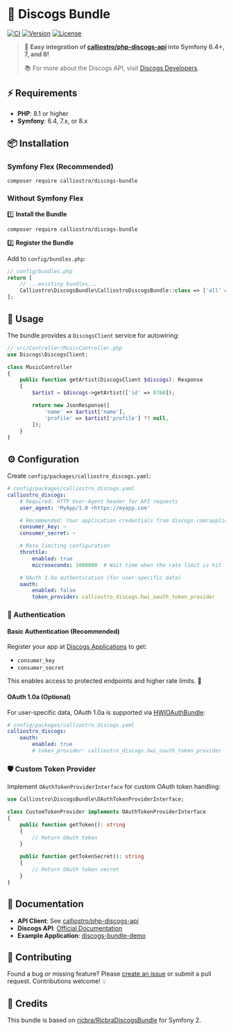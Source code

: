 # 🎵 Discogs Bundle

[![CI](https://github.com/calliostro/discogs-bundle/actions/workflows/ci.yml/badge.svg)](https://github.com/calliostro/discogs-bundle/actions/workflows/ci.yml)
[![Version](https://poser.pugx.org/calliostro/discogs-bundle/version)](https://packagist.org/packages/calliostro/discogs-bundle)
[![License](https://poser.pugx.org/calliostro/discogs-bundle/license)](https://packagist.org/packages/calliostro/discogs-bundle)

> 🚀 **Easy integration of [calliostro/php-discogs-api](https://github.com/calliostro/php-discogs-api) into Symfony 6.4+, 7, and 8!**
>
> 📚 For more about the Discogs API, visit [Discogs Developers](https://www.discogs.com/developers).

## ⚡ Requirements

- **PHP**: 8.1 or higher
- **Symfony**: 6.4, 7.x, or 8.x

## 📦 Installation

### Symfony Flex (Recommended)

```console
composer require calliostro/discogs-bundle
```

### Without Symfony Flex

1️⃣ **Install the Bundle**

```console
composer require calliostro/discogs-bundle
```

2️⃣ **Register the Bundle**

Add to `config/bundles.php`:

```php
// config/bundles.php
return [
    // ...existing bundles...
    Calliostro\DiscogsBundle\CalliostroDiscogsBundle::class => ['all' => true],
];
```

## 🎸 Usage

The bundle provides a `DiscogsClient` service for autowiring:

```php
// src/Controller/MusicController.php
use Discogs\DiscogsClient;

class MusicController
{
    public function getArtist(DiscogsClient $discogs): Response
    {
        $artist = $discogs->getArtist(['id' => 8760]);

        return new JsonResponse([
            'name' => $artist['name'],
            'profile' => $artist['profile'] ?? null,
        ]);
    }
}
```

## ⚙️ Configuration

Create `config/packages/calliostro_discogs.yaml`:

```yaml
# config/packages/calliostro_discogs.yaml
calliostro_discogs:
    # Required: HTTP User-Agent header for API requests
    user_agent: 'MyApp/1.0 +https://myapp.com'

    # Recommended: Your application credentials from discogs.com/applications
    consumer_key: ~
    consumer_secret: ~

    # Rate limiting configuration
    throttle:
        enabled: true
        microseconds: 1000000  # Wait time when the rate limit is hit

    # OAuth 1.0a authentication (for user-specific data)
    oauth:
        enabled: false
        token_provider: calliostro_discogs.hwi_oauth_token_provider
```

### 🔐 Authentication

#### Basic Authentication (Recommended)
Register your app at [Discogs Applications](https://www.discogs.com/applications) to get:
- `consumer_key`
- `consumer_secret`

This enables access to protected endpoints and higher rate limits. 🚦

#### OAuth 1.0a (Optional)
For user-specific data, OAuth 1.0a is supported via [HWIOAuthBundle](https://github.com/hwi/HWIOAuthBundle):

```yaml
# config/packages/calliostro_discogs.yaml
calliostro_discogs:
    oauth:
        enabled: true
        # token_provider: calliostro_discogs.hwi_oauth_token_provider  # Default, no need to specify
```

### 🛡️ Custom Token Provider

Implement `OAuthTokenProviderInterface` for custom OAuth token handling:

```php
use Calliostro\DiscogsBundle\OAuthTokenProviderInterface;

class CustomTokenProvider implements OAuthTokenProviderInterface
{
    public function getToken(): string
    {
        // Return OAuth token
    }

    public function getTokenSecret(): string
    {
        // Return OAuth token secret
    }
}
```

## 📖 Documentation

- **API Client**: See [calliostro/php-discogs-api](https://github.com/calliostro/php-discogs-api)
- **Discogs API**: [Official Documentation](https://www.discogs.com/developers)
- **Example Application**: [discogs-bundle-demo](https://github.com/calliostro/discogs-bundle-demo)

## 🤝 Contributing

Found a bug or missing feature? Please [create an issue](https://github.com/calliostro/discogs-bundle/issues) or submit a pull request. Contributions welcome! 💡

## 🙏 Credits

This bundle is based on [ricbra/RicbraDiscogsBundle](https://github.com/ricbra/RicbraDiscogsBundle) for Symfony 2.
